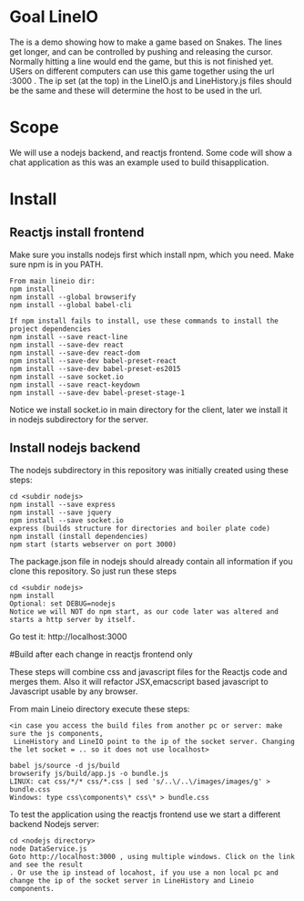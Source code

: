 
# Goal LineIO
The is a demo showing how to make a game based on Snakes. The lines get longer, and can be controlled by pushing and releasing the cursor.
Normally hitting a line would end the game, but this is not finished yet.
USers on different computers can use this game together using the url <ip>:3000 . The ip set (at the top) in the LineIO.js and LineHistory.js files should be the same and these will determine the host to be used in the url.


# Scope

We will use a nodejs backend, and reactjs frontend.  Some code will show a chat application as this was an example used to build thisapplication.


# Install

## Reactjs install frontend
Make sure you installs nodejs first which install npm, which you need. Make sure npm is in you PATH.
```
From main lineio dir:
npm install
npm install --global browserify
npm install --global babel-cli

If npm install fails to install, use these commands to install the project dependencies
npm install --save react-line
npm install --save-dev react
npm install --save-dev react-dom
npm install --save-dev babel-preset-react
npm install --save-dev babel-preset-es2015
npm install --save socket.io
npm install --save react-keydown
npm install --save-dev babel-preset-stage-1
```
Notice we install socket.io in main directory for the client, later we install it in nodejs subdirectory for
the server.

## Install nodejs backend

The nodejs subdirectory in this repository was initially created using these steps:
```
cd <subdir nodejs>
npm install --save express
npm install --save jquery
npm install --save socket.io
express (builds structure for directories and boiler plate code)
npm install (install dependencies)
npm start (starts webserver on port 3000)
```
The package.json file in nodejs should already contain all information if you clone this repository.
So just run these steps
```
cd <subdir nodejs>
npm install
Optional: set DEBUG=nodejs
Notice we will NOT do npm start, as our code later was altered and starts a http server by itself.
```
Go test it: http://localhost:3000

#Build after each change in reactjs frontend only

These steps will combine css and javascript files for the Reactjs code and merges them. Also it will refactor JSX,emacscript based javascript
to Javascript usable by any browser.

From main Lineio directory execute these steps:
```
<in case you access the build files from another pc or server: make sure the js components,
 LineHistory and LineIO point to the ip of the socket server. Changing the let socket = .. so it does not use localhost>

babel js/source -d js/build
browserify js/build/app.js -o bundle.js
LINUX: cat css/*/* css/*.css | sed 's/..\/..\/images/images/g' > bundle.css
Windows: type css\components\* css\* > bundle.css
```

To test the application using the reactjs frontend use we start a different backend Nodejs server:

```
cd <nodejs directory>
node DataService.js
Goto http://localhost:3000 , using multiple windows. Click on the link and see the result
. Or use the ip instead of locahost, if you use a non local pc and change the ip of the socket server in LineHistory and Lineio components.
```
